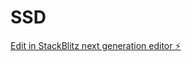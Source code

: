 # SSD

[Edit in StackBlitz next generation editor ⚡️](https://stackblitz.com/~/github.com/PIPIPIG233666/SSD)